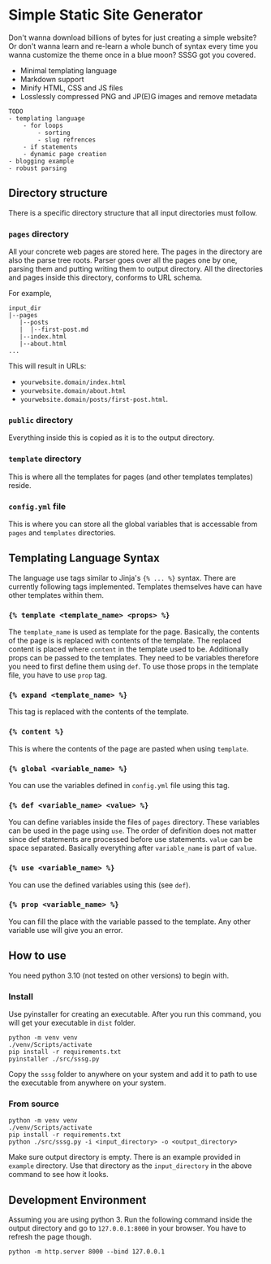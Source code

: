 # Simple Static Site Generator

Don't wanna download billions of bytes for just creating a simple website? Or don't wanna learn and re-learn a whole bunch of syntax every time you wanna customize the theme once in a blue moon? SSSG got you covered.

- Minimal templating language
- Markdown support
- Minify HTML, CSS and JS files
- Losslessly compressed PNG and JP(E)G images and remove metadata

``` text
TODO
- templating language
    - for loops
        - sorting
        - slug refrences
    - if statements
    - dynamic page creation
- blogging example
- robust parsing
```

## Directory structure

There is a specific directory structure that all input directories must follow.

### `pages` directory

All your concrete web pages are stored here. The pages in the directory are also the parse tree roots. Parser goes over all the pages one by one, parsing them and putting writing them to output directory. All the directories and pages inside this directory, conforms to URL schema.

For example,

``` text
input_dir
|--pages
   |--posts
   |  |--first-post.md
   |--index.html
   |--about.html
...
```

This will result in URLs:

- `yourwebsite.domain/index.html`
- `yourwebsite.domain/about.html`
- `yourwebsite.domain/posts/first-post.html`.

### `public` directory

Everything inside this is copied as it is to the output directory.

### `template` directory

This is where all the templates for pages (and other templates templates) reside.

### `config.yml` file

This is where you can store all the global variables that is accessable from `pages` and `templates` directories.

## Templating Language Syntax

The language use tags similar to Jinja's `{% ... %}` syntax. There are currently following tags implemented. Templates themselves have can have other templates within them.

### `{% template <template_name> <props> %}`

The `template_name` is used as template for the page. Basically, the contents of the page is is replaced with contents of the template. The replaced content is placed where `content` in the template used to be. Additionally props can be passed to the templates. They need to be variables therefore you need to first define them using `def`. To use those props in the template file, you have to use `prop` tag.

### `{% expand <template_name> %}`

This tag is replaced with the contents of the template.

### `{% content %}`

This is where the contents of the page are pasted when using `template`.

### `{% global <variable_name> %}`

You can use the variables defined in `config.yml` file using this tag.

### `{% def <variable_name> <value> %}`

You can define variables inside the files of `pages` directory. These variables can be used in the page using `use`. The order of definition does not matter since def statements are processed before use statements. `value` can be space separated. Basically everything after `variable_name` is part of `value`.

### `{% use <variable_name> %}`

You can use the defined variables using this (see `def`).

### `{% prop <variable_name> %}`

You can fill the place with the variable passed to the template. Any other variable use will give you an error.

## How to use

You need python 3.10 (not tested on other versions) to begin with.

### Install

Use pyinstaller for creating an executable. After you run this command, you will get your executable in `dist` folder.

``` text
python -m venv venv
./venv/Scripts/activate
pip install -r requirements.txt
pyinstaller ./src/sssg.py
```

Copy the `sssg` folder to anywhere on your system and add it to path to use the executable from anywhere on your system.

### From source

``` text
python -m venv venv
./venv/Scripts/activate
pip install -r requirements.txt
python ./src/sssg.py -i <input_directory> -o <output_directory>
```

Make sure output directory is empty. There is an example provided in `example` directory. Use that directory as the `input_directory` in the above command to see how it looks.

## Development Environment

Assuming you are using python 3. Run the following command inside the output directory and go to `127.0.0.1:8000` in your browser. You have to refresh the page though.

``` text
python -m http.server 8000 --bind 127.0.0.1
```
